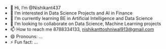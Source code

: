 - 👋 Hi, I’m @Nishikant437
- 👀 I’m interested in Data Science Projects and AI in Finance
- 🌱 I’m currently learning BE in Artificial Intelligence and Data Science
- 💞️ I’m looking to collaborate on Data Science, Machine Learning projects
- 📫 How to reach me 8788334133, nishikanttoshniwal913@gmail.com
- 😄 Pronouns: ...
- ⚡ Fun fact: ...

<!---
Nishikant437/Nishikant437 is a ✨ special ✨ repository because its `README.md` (this file) appears on your GitHub profile.
You can click the Preview link to take a look at your changes.
--->
